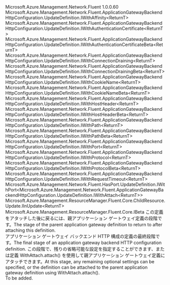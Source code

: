 <Type Name="IWithAttach&lt;ReturnT&gt;" FullName="Microsoft.Azure.Management.Network.Fluent.ApplicationGatewayBackendHttpConfiguration.UpdateDefinition.IWithAttach&lt;ReturnT&gt;">
  <TypeSignature Language="C#" Value="public interface IWithAttach&lt;ReturnT&gt; : Microsoft.Azure.Management.Network.Fluent.ApplicationGatewayBackendHttpConfiguration.UpdateDefinition.IWithAffinity&lt;ReturnT&gt;, Microsoft.Azure.Management.Network.Fluent.ApplicationGatewayBackendHttpConfiguration.UpdateDefinition.IWithAuthenticationCertificate&lt;ReturnT&gt;, Microsoft.Azure.Management.Network.Fluent.ApplicationGatewayBackendHttpConfiguration.UpdateDefinition.IWithAuthenticationCertificateBeta&lt;ReturnT&gt;, Microsoft.Azure.Management.Network.Fluent.ApplicationGatewayBackendHttpConfiguration.UpdateDefinition.IWithConnectionDraining&lt;ReturnT&gt;, Microsoft.Azure.Management.Network.Fluent.ApplicationGatewayBackendHttpConfiguration.UpdateDefinition.IWithConnectionDrainingBeta&lt;ReturnT&gt;, Microsoft.Azure.Management.Network.Fluent.ApplicationGatewayBackendHttpConfiguration.UpdateDefinition.IWithCookieName&lt;ReturnT&gt;, Microsoft.Azure.Management.Network.Fluent.ApplicationGatewayBackendHttpConfiguration.UpdateDefinition.IWithCookieNameBeta&lt;ReturnT&gt;, Microsoft.Azure.Management.Network.Fluent.ApplicationGatewayBackendHttpConfiguration.UpdateDefinition.IWithHostHeader&lt;ReturnT&gt;, Microsoft.Azure.Management.Network.Fluent.ApplicationGatewayBackendHttpConfiguration.UpdateDefinition.IWithHostHeaderBeta&lt;ReturnT&gt;, Microsoft.Azure.Management.Network.Fluent.ApplicationGatewayBackendHttpConfiguration.UpdateDefinition.IWithPath&lt;ReturnT&gt;, Microsoft.Azure.Management.Network.Fluent.ApplicationGatewayBackendHttpConfiguration.UpdateDefinition.IWithPathBeta&lt;ReturnT&gt;, Microsoft.Azure.Management.Network.Fluent.ApplicationGatewayBackendHttpConfiguration.UpdateDefinition.IWithPort&lt;ReturnT&gt;, Microsoft.Azure.Management.Network.Fluent.ApplicationGatewayBackendHttpConfiguration.UpdateDefinition.IWithProtocol&lt;ReturnT&gt;, Microsoft.Azure.Management.Network.Fluent.ApplicationGatewayBackendHttpConfiguration.UpdateDefinition.IWithProtocolBeta&lt;ReturnT&gt;, Microsoft.Azure.Management.Network.Fluent.ApplicationGatewayBackendHttpConfiguration.UpdateDefinition.IWithRequestTimeout&lt;ReturnT&gt;, Microsoft.Azure.Management.Network.Fluent.HasPort.UpdateDefinition.IWithPort&lt;Microsoft.Azure.Management.Network.Fluent.ApplicationGatewayBackendHttpConfiguration.UpdateDefinition.IWithAttach&lt;ReturnT&gt;&gt;, Microsoft.Azure.Management.ResourceManager.Fluent.Core.ChildResource.Update.IInUpdate&lt;ReturnT&gt;, Microsoft.Azure.Management.ResourceManager.Fluent.Core.IBeta" />
  <TypeSignature Language="ILAsm" Value=".class public interface auto ansi abstract IWithAttach`1&lt;ReturnT&gt; implements class Microsoft.Azure.Management.Network.Fluent.ApplicationGatewayBackendHttpConfiguration.UpdateDefinition.IWithAffinity`1&lt;!ReturnT&gt;, class Microsoft.Azure.Management.Network.Fluent.ApplicationGatewayBackendHttpConfiguration.UpdateDefinition.IWithAuthenticationCertificate`1&lt;!ReturnT&gt;, class Microsoft.Azure.Management.Network.Fluent.ApplicationGatewayBackendHttpConfiguration.UpdateDefinition.IWithAuthenticationCertificateBeta`1&lt;!ReturnT&gt;, class Microsoft.Azure.Management.Network.Fluent.ApplicationGatewayBackendHttpConfiguration.UpdateDefinition.IWithConnectionDraining`1&lt;!ReturnT&gt;, class Microsoft.Azure.Management.Network.Fluent.ApplicationGatewayBackendHttpConfiguration.UpdateDefinition.IWithConnectionDrainingBeta`1&lt;!ReturnT&gt;, class Microsoft.Azure.Management.Network.Fluent.ApplicationGatewayBackendHttpConfiguration.UpdateDefinition.IWithCookieName`1&lt;!ReturnT&gt;, class Microsoft.Azure.Management.Network.Fluent.ApplicationGatewayBackendHttpConfiguration.UpdateDefinition.IWithCookieNameBeta`1&lt;!ReturnT&gt;, class Microsoft.Azure.Management.Network.Fluent.ApplicationGatewayBackendHttpConfiguration.UpdateDefinition.IWithHostHeader`1&lt;!ReturnT&gt;, class Microsoft.Azure.Management.Network.Fluent.ApplicationGatewayBackendHttpConfiguration.UpdateDefinition.IWithHostHeaderBeta`1&lt;!ReturnT&gt;, class Microsoft.Azure.Management.Network.Fluent.ApplicationGatewayBackendHttpConfiguration.UpdateDefinition.IWithPath`1&lt;!ReturnT&gt;, class Microsoft.Azure.Management.Network.Fluent.ApplicationGatewayBackendHttpConfiguration.UpdateDefinition.IWithPathBeta`1&lt;!ReturnT&gt;, class Microsoft.Azure.Management.Network.Fluent.ApplicationGatewayBackendHttpConfiguration.UpdateDefinition.IWithPort`1&lt;!ReturnT&gt;, class Microsoft.Azure.Management.Network.Fluent.ApplicationGatewayBackendHttpConfiguration.UpdateDefinition.IWithProtocol`1&lt;!ReturnT&gt;, class Microsoft.Azure.Management.Network.Fluent.ApplicationGatewayBackendHttpConfiguration.UpdateDefinition.IWithProtocolBeta`1&lt;!ReturnT&gt;, class Microsoft.Azure.Management.Network.Fluent.ApplicationGatewayBackendHttpConfiguration.UpdateDefinition.IWithRequestTimeout`1&lt;!ReturnT&gt;, class Microsoft.Azure.Management.Network.Fluent.HasPort.UpdateDefinition.IWithPort`1&lt;class Microsoft.Azure.Management.Network.Fluent.ApplicationGatewayBackendHttpConfiguration.UpdateDefinition.IWithAttach`1&lt;!ReturnT&gt;&gt;, class Microsoft.Azure.Management.ResourceManager.Fluent.Core.ChildResource.Update.IInUpdate`1&lt;!ReturnT&gt;, class Microsoft.Azure.Management.ResourceManager.Fluent.Core.IBeta" />
  <TypeSignature Language="DocId" Value="T:Microsoft.Azure.Management.Network.Fluent.ApplicationGatewayBackendHttpConfiguration.UpdateDefinition.IWithAttach`1" />
  <TypeSignature Language="VB.NET" Value="Public Interface IWithAttach(Of ReturnT)&#xA;Implements IBeta, IInUpdate(Of ReturnT), IWithAffinity(Of ReturnT), IWithAuthenticationCertificate(Of ReturnT), IWithAuthenticationCertificateBeta(Of ReturnT), IWithConnectionDraining(Of ReturnT), IWithConnectionDrainingBeta(Of ReturnT), IWithCookieName(Of ReturnT), IWithCookieNameBeta(Of ReturnT), IWithHostHeader(Of ReturnT), IWithHostHeaderBeta(Of ReturnT), IWithPath(Of ReturnT), IWithPathBeta(Of ReturnT), IWithPort(Of IWithAttach(Of ReturnT)), IWithPort(Of ReturnT), IWithProtocol(Of ReturnT), IWithProtocolBeta(Of ReturnT), IWithRequestTimeout(Of ReturnT)" />
  <TypeSignature Language="F#" Value="type IWithAttach&lt;'ReturnT&gt; = interface&#xA;    interface IInUpdate&lt;'ReturnT&gt;&#xA;    interface IWithPort&lt;'ReturnT&gt;&#xA;    interface IWithPort&lt;IWithAttach&lt;'ReturnT&gt;&gt;&#xA;    interface IWithAffinity&lt;'ReturnT&gt;&#xA;    interface IWithProtocol&lt;'ReturnT&gt;&#xA;    interface IWithProtocolBeta&lt;'ReturnT&gt;&#xA;    interface IBeta&#xA;    interface IWithRequestTimeout&lt;'ReturnT&gt;&#xA;    interface IWithHostHeader&lt;'ReturnT&gt;&#xA;    interface IWithHostHeaderBeta&lt;'ReturnT&gt;&#xA;    interface IWithConnectionDraining&lt;'ReturnT&gt;&#xA;    interface IWithConnectionDrainingBeta&lt;'ReturnT&gt;&#xA;    interface IWithCookieName&lt;'ReturnT&gt;&#xA;    interface IWithCookieNameBeta&lt;'ReturnT&gt;&#xA;    interface IWithPath&lt;'ReturnT&gt;&#xA;    interface IWithPathBeta&lt;'ReturnT&gt;&#xA;    interface IWithAuthenticationCertificate&lt;'ReturnT&gt;&#xA;    interface IWithAuthenticationCertificateBeta&lt;'ReturnT&gt;" />
  <AssemblyInfo>
    <AssemblyName>Microsoft.Azure.Management.Network.Fluent</AssemblyName>
    <AssemblyVersion>1.0.0.60</AssemblyVersion>
  </AssemblyInfo>
  <TypeParameters>
    <TypeParameter Name="ParentT" />
  </TypeParameters>
  <Interfaces>
    <Interface>
      <InterfaceName>Microsoft.Azure.Management.Network.Fluent.ApplicationGatewayBackendHttpConfiguration.UpdateDefinition.IWithAffinity&lt;ReturnT&gt;</InterfaceName>
    </Interface>
    <Interface>
      <InterfaceName>Microsoft.Azure.Management.Network.Fluent.ApplicationGatewayBackendHttpConfiguration.UpdateDefinition.IWithAuthenticationCertificate&lt;ReturnT&gt;</InterfaceName>
    </Interface>
    <Interface>
      <InterfaceName>Microsoft.Azure.Management.Network.Fluent.ApplicationGatewayBackendHttpConfiguration.UpdateDefinition.IWithAuthenticationCertificateBeta&lt;ReturnT&gt;</InterfaceName>
    </Interface>
    <Interface>
      <InterfaceName>Microsoft.Azure.Management.Network.Fluent.ApplicationGatewayBackendHttpConfiguration.UpdateDefinition.IWithConnectionDraining&lt;ReturnT&gt;</InterfaceName>
    </Interface>
    <Interface>
      <InterfaceName>Microsoft.Azure.Management.Network.Fluent.ApplicationGatewayBackendHttpConfiguration.UpdateDefinition.IWithConnectionDrainingBeta&lt;ReturnT&gt;</InterfaceName>
    </Interface>
    <Interface>
      <InterfaceName>Microsoft.Azure.Management.Network.Fluent.ApplicationGatewayBackendHttpConfiguration.UpdateDefinition.IWithCookieName&lt;ReturnT&gt;</InterfaceName>
    </Interface>
    <Interface>
      <InterfaceName>Microsoft.Azure.Management.Network.Fluent.ApplicationGatewayBackendHttpConfiguration.UpdateDefinition.IWithCookieNameBeta&lt;ReturnT&gt;</InterfaceName>
    </Interface>
    <Interface>
      <InterfaceName>Microsoft.Azure.Management.Network.Fluent.ApplicationGatewayBackendHttpConfiguration.UpdateDefinition.IWithHostHeader&lt;ReturnT&gt;</InterfaceName>
    </Interface>
    <Interface>
      <InterfaceName>Microsoft.Azure.Management.Network.Fluent.ApplicationGatewayBackendHttpConfiguration.UpdateDefinition.IWithHostHeaderBeta&lt;ReturnT&gt;</InterfaceName>
    </Interface>
    <Interface>
      <InterfaceName>Microsoft.Azure.Management.Network.Fluent.ApplicationGatewayBackendHttpConfiguration.UpdateDefinition.IWithPath&lt;ReturnT&gt;</InterfaceName>
    </Interface>
    <Interface>
      <InterfaceName>Microsoft.Azure.Management.Network.Fluent.ApplicationGatewayBackendHttpConfiguration.UpdateDefinition.IWithPathBeta&lt;ReturnT&gt;</InterfaceName>
    </Interface>
    <Interface>
      <InterfaceName>Microsoft.Azure.Management.Network.Fluent.ApplicationGatewayBackendHttpConfiguration.UpdateDefinition.IWithPort&lt;ReturnT&gt;</InterfaceName>
    </Interface>
    <Interface>
      <InterfaceName>Microsoft.Azure.Management.Network.Fluent.ApplicationGatewayBackendHttpConfiguration.UpdateDefinition.IWithProtocol&lt;ReturnT&gt;</InterfaceName>
    </Interface>
    <Interface>
      <InterfaceName>Microsoft.Azure.Management.Network.Fluent.ApplicationGatewayBackendHttpConfiguration.UpdateDefinition.IWithProtocolBeta&lt;ReturnT&gt;</InterfaceName>
    </Interface>
    <Interface>
      <InterfaceName>Microsoft.Azure.Management.Network.Fluent.ApplicationGatewayBackendHttpConfiguration.UpdateDefinition.IWithRequestTimeout&lt;ReturnT&gt;</InterfaceName>
    </Interface>
    <Interface>
      <InterfaceName>Microsoft.Azure.Management.Network.Fluent.HasPort.UpdateDefinition.IWithPort&lt;Microsoft.Azure.Management.Network.Fluent.ApplicationGatewayBackendHttpConfiguration.UpdateDefinition.IWithAttach&lt;ReturnT&gt;&gt;</InterfaceName>
    </Interface>
    <Interface>
      <InterfaceName>Microsoft.Azure.Management.ResourceManager.Fluent.Core.ChildResource.Update.IInUpdate&lt;ReturnT&gt;</InterfaceName>
    </Interface>
    <Interface>
      <InterfaceName>Microsoft.Azure.Management.ResourceManager.Fluent.Core.IBeta</InterfaceName>
    </Interface>
  </Interfaces>
  <Docs>
    <typeparam name="ReturnT"><span data-ttu-id="c4175-101">この定義をアタッチした後に戻るには、親アプリケーション ゲートウェイ定義の段階です。</span><span class="sxs-lookup"><span data-stu-id="c4175-101">The stage of the parent application gateway definition to return to after attaching this definition.</span></span></typeparam>
    <summary>
            <span data-ttu-id="c4175-102">アプリケーション ゲートウェイ バックエンド HTTP 構成の定義の最終段階です。</span><span class="sxs-lookup"><span data-stu-id="c4175-102">The final stage of an application gateway backend HTTP configuration definition.</span></span>
            <span data-ttu-id="c4175-103">この段階で、残りの省略可能な設定を指定することができます、または定義 WithAttach.attach() を使用して親アプリケーション ゲートウェイ定義にアタッチできます。</span><span class="sxs-lookup"><span data-stu-id="c4175-103">At this stage, any remaining optional settings can be specified, or the definition can be attached to the parent application gateway definition using  WithAttach.attach().</span></span>
            </summary>
    <remarks>To be added.</remarks>
  </Docs>
  <Members />
</Type>